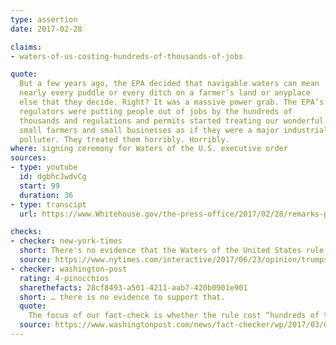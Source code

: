 ```yaml
---
type: assertion
date: 2017-02-28

claims:
- waters-of-us-costing-hundreds-of-thousands-of-jobs

quote:
  But a few years ago, the EPA decided that navigable waters can mean
  nearly every puddle or every ditch on a farmer’s land or anyplace
  else that they decide. Right? It was a massive power grab. The EPA’s
  regulators were putting people out of jobs by the hundreds of
  thousands and regulations and permits started treating our wonderful
  small farmers and small businesses as if they were a major industrial
  polluter. They treated them horribly. Horribly.
where: signing ceremony for Waters of the U.S. executive order
sources:
- type: youtube
  id: dgbhcJwdvCg
  start: 99
  duration: 36
- type: transcipt
  url: https://www.Whitehouse.gov/the-press-office/2017/02/28/remarks-president-trump-signing-waters-united-states-wotus-executive

checks:
- checker: new-york-times
  short: There's no evidence that the Waters of the United States rule caused severe job losses.
  source: https://www.nytimes.com/interactive/2017/06/23/opinion/trumps-lies.html
- checker: washington-post
  rating: 4-pinocchios
  sharethefacts: 28cf8493-a501-4211-aab7-420b0901e901
  short: … there is no evidence to support that.
  quote:
    The focus of our fact-check is whether the rule cost “hundreds of thousands of jobs,” and there is no evidence to support that. After the rule was issued in 2015, the U.S. Court of Appeals for the 6th Circuit issued a nationwide stay blocking it from taking effect. We checked with key industry groups that opposed the rule, but did not find research into the impact of the rule on jobs after it was halted in 2015. The rule has been in limbo since, so it is not credible that any jobs have been lost.
  source: https://www.washingtonpost.com/news/fact-checker/wp/2017/03/02/trumps-claim-that-waters-of-the-united-states-rule-cost-hundreds-of-thousands-of-jobs/
---
```

